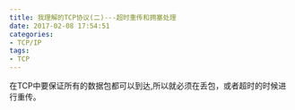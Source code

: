 ```yaml
---
title: 我理解的TCP协议(二)---超时重传和拥塞处理
date: 2017-02-08 17:54:51
categories: 
- TCP/IP
tags:
- TCP
---
```

在TCP中要保证所有的数据包都可以到达,所以就必须在丢包，或者超时的时候进行重传。

